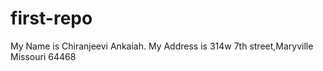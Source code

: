 # first-repo
My Name is Chiranjeevi Ankaiah.
My Address is 314w 7th street,Maryville
Missouri
64468
